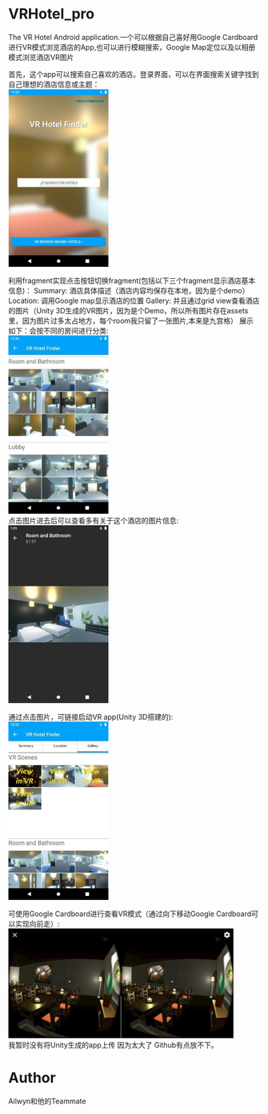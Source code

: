 # VRHotel_pro

The VR Hotel Android application.一个可以根据自己喜好用Google Cardboard进行VR模式浏览酒店的App,也可以进行模糊搜索，Google Map定位以及以相册模式浏览酒店VR图片

首先，这个app可以搜索自己喜欢的酒店。登录界面，可以在界面搜索关键字找到自己理想的酒店信息或主题：  
<img width="200" src="https://github.com/Skandinaviske/VRHotel_pro/blob/master/IMG/1.png"/>

利用fragment实现点击按钮切换fragment(包括以下三个fragment显示酒店基本信息)：
Summary: 酒店具体描述（酒店内容均保存在本地，因为是个demo）
Location: 调用Google map显示酒店的位置
Gallery: 并且通过grid view查看酒店的图片（Unity 3D生成的VR图片，因为是个Demo，所以所有图片存在assets里，因为图片过多太占地方，每个room我只留了一张图片,本来是九宫格）
展示如下：会按不同的房间进行分类:  
<img width="200" src="https://github.com/Skandinaviske/VRHotel_pro/blob/master/IMG/3.jpg"/>  
点击图片进去后可以查看多有关于这个酒店的图片信息:  
<img width="200" src="https://github.com/Skandinaviske/VRHotel_pro/blob/master/IMG/2.jpg"/>  

通过点击图片，可链接启动VR app(Unity 3D搭建的):  
<img width="200" src="https://github.com/Skandinaviske/VRHotel_pro/blob/master/IMG/4.jpg"/>  

可使用Google Cardboard进行查看VR模式（通过向下移动Google Cardboard可以实现向前走）:  
<img width="450" src="https://github.com/Skandinaviske/VRHotel_pro/blob/master/IMG/5.jpg"/>  
我暂时没有将Unity生成的app上传 因为太大了 Github有点放不下。


# Author
Ailwyn和他的Teammate
